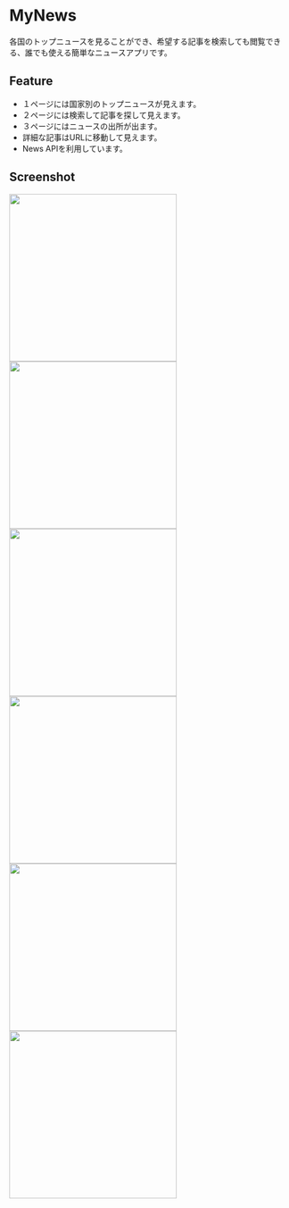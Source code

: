 # MyNews
各国のトップニュースを見ることができ、希望する記事を検索しても閲覧できる、誰でも使える簡単なニュースアプリです。
## Feature
* １ページには国家別のトップニュースが見えます。
* ２ページには検索して記事を探して見えます。
* ３ページにはニュースの出所が出ます。
* 詳細な記事はURLに移動して見えます。
* News APIを利用しています。
## Screenshot
<img src="https://user-images.githubusercontent.com/44994476/90957505-e5e7fe80-e4c8-11ea-9765-8fa6f64a3f44.png" width="300"></img>
<img src="https://user-images.githubusercontent.com/44994476/90957493-d8cb0f80-e4c8-11ea-832f-b59d05b6ba85.png" width="300"></img>
<img src="https://user-images.githubusercontent.com/44994476/90957513-f4ceb100-e4c8-11ea-9b9e-5521fd71217d.png" width="300"></img>
<img src="https://user-images.githubusercontent.com/44994476/90957519-fb5d2880-e4c8-11ea-9350-e83f57bf576a.png" width="300"></img>
<img src="https://user-images.githubusercontent.com/44994476/90957535-0b750800-e4c9-11ea-8f84-030e348fccc4.png" width="300"></img>
<img src="https://user-images.githubusercontent.com/44994476/90957536-0d3ecb80-e4c9-11ea-9925-bdd14a7b90e8.png" width="300"></img>

